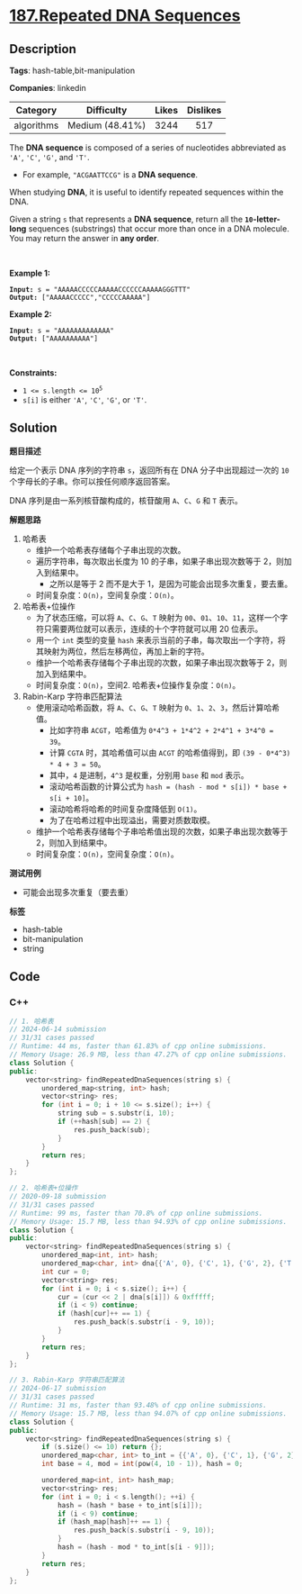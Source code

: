 # [187.Repeated DNA Sequences](https://leetcode.com/problems/repeated-dna-sequences/description/)

## Description

**Tags**: hash-table,bit-manipulation

**Companies**: linkedin

|  Category  |   Difficulty    | Likes | Dislikes |
| :--------: | :-------------: | :---: | :------: |
| algorithms | Medium (48.41%) | 3244  |   517    |

<p>The <strong>DNA sequence</strong> is composed of a series of nucleotides abbreviated as <code>&#39;A&#39;</code>, <code>&#39;C&#39;</code>, <code>&#39;G&#39;</code>, and <code>&#39;T&#39;</code>.</p>
<ul>
  <li>For example, <code>&quot;ACGAATTCCG&quot;</code> is a <strong>DNA sequence</strong>.</li>
</ul>
<p>When studying <strong>DNA</strong>, it is useful to identify repeated sequences within the DNA.</p>
<p>Given a string <code>s</code> that represents a <strong>DNA sequence</strong>, return all the <strong><code>10</code>-letter-long</strong> sequences (substrings) that occur more than once in a DNA molecule. You may return the answer in <strong>any order</strong>.</p>
<p>&nbsp;</p>
<p><strong class="example">Example 1:</strong></p>
<pre><code><strong>Input:</strong> s = "AAAAACCCCCAAAAACCCCCCAAAAAGGGTTT"
<strong>Output:</strong> ["AAAAACCCCC","CCCCCAAAAA"]</code></pre><p><strong class="example">Example 2:</strong></p>
<pre><code><strong>Input:</strong> s = "AAAAAAAAAAAAA"
<strong>Output:</strong> ["AAAAAAAAAA"]</code></pre>
<p>&nbsp;</p>
<p><strong>Constraints:</strong></p>
<ul>
  <li><code>1 &lt;= s.length &lt;= 10<sup>5</sup></code></li>
  <li><code>s[i]</code> is either <code>&#39;A&#39;</code>, <code>&#39;C&#39;</code>, <code>&#39;G&#39;</code>, or <code>&#39;T&#39;</code>.</li>
</ul>

## Solution

**题目描述**

给定一个表示 DNA 序列的字符串 `s`，返回所有在 DNA 分子中出现超过一次的 `10` 个字母长的子串。你可以按任何顺序返回答案。

DNA 序列是由一系列核苷酸构成的，核苷酸用 `A`、`C`、`G` 和 `T` 表示。

**解题思路**

1. 哈希表
   - 维护一个哈希表存储每个子串出现的次数。
   - 遍历字符串，每次取出长度为 10 的子串，如果子串出现次数等于 2，则加入到结果中。
     - 之所以是等于 2 而不是大于 1，是因为可能会出现多次重复，要去重。
   - 时间复杂度：`O(n)`，空间复杂度：`O(n)`。
2. 哈希表+位操作
   - 为了状态压缩，可以将 `A`、`C`、`G`、`T` 映射为 `00`、`01`、`10`、`11`，这样一个字符只需要两位就可以表示，连续的十个字符就可以用 20 位表示。
   - 用一个 `int` 类型的变量 `hash` 来表示当前的子串，每次取出一个字符，将其映射为两位，然后左移两位，再加上新的字符。
   - 维护一个哈希表存储每个子串出现的次数，如果子串出现次数等于 2，则加入到结果中。
   - 时间复杂度：`O(n)`，空间2. 哈希表+位操作复杂度：`O(n)`。
3. Rabin-Karp 字符串匹配算法
   - 使用滚动哈希函数，将 `A`、`C`、`G`、`T` 映射为 `0`、`1`、`2`、`3`，然后计算哈希值。
     - 比如字符串 `ACGT`，哈希值为 `0*4^3 + 1*4^2 + 2*4^1 + 3*4^0 = 39`。
     - 计算 `CGTA` 时，其哈希值可以由 `ACGT` 的哈希值得到，即 `(39 - 0*4^3) * 4 + 3 = 50`。
     - 其中，`4` 是进制，`4^3` 是权重，分别用 `base` 和 `mod` 表示。
     - 滚动哈希函数的计算公式为 `hash = (hash - mod * s[i]) * base + s[i + 10]`。
     - 滚动哈希将哈希的时间复杂度降低到 `O(1)`。
     - 为了在哈希过程中出现溢出，需要对质数取模。
   - 维护一个哈希表存储每个子串哈希值出现的次数，如果子串出现次数等于 2，则加入到结果中。
   - 时间复杂度：`O(n)`，空间复杂度：`O(n)`。

**测试用例**

- 可能会出现多次重复（要去重）

**标签**

- hash-table
- bit-manipulation
- string

<!-- code start -->
## Code

### C++

```cpp
// 1. 哈希表
// 2024-06-14 submission
// 31/31 cases passed
// Runtime: 44 ms, faster than 61.83% of cpp online submissions.
// Memory Usage: 26.9 MB, less than 47.27% of cpp online submissions.
class Solution {
public:
    vector<string> findRepeatedDnaSequences(string s) {
        unordered_map<string, int> hash;
        vector<string> res;
        for (int i = 0; i + 10 <= s.size(); i++) {
            string sub = s.substr(i, 10);
            if (++hash[sub] == 2) {
                res.push_back(sub);
            }
        }
        return res;
    }
};
```

```cpp
// 2. 哈希表+位操作
// 2020-09-18 submission
// 31/31 cases passed
// Runtime: 99 ms, faster than 70.8% of cpp online submissions.
// Memory Usage: 15.7 MB, less than 94.93% of cpp online submissions.
class Solution {
public:
    vector<string> findRepeatedDnaSequences(string s) {
        unordered_map<int, int> hash;
        unordered_map<char, int> dna{{'A', 0}, {'C', 1}, {'G', 2}, {'T', 3}};
        int cur = 0;
        vector<string> res;
        for (int i = 0; i < s.size(); i++) {
            cur = (cur << 2 | dna[s[i]]) & 0xfffff;
            if (i < 9) continue;
            if (hash[cur]++ == 1) {
                res.push_back(s.substr(i - 9, 10));
            }
        }
        return res;
    }
};
```

```cpp
// 3. Rabin-Karp 字符串匹配算法
// 2024-06-17 submission
// 31/31 cases passed
// Runtime: 31 ms, faster than 93.48% of cpp online submissions.
// Memory Usage: 15.7 MB, less than 94.07% of cpp online submissions.
class Solution {
public:
    vector<string> findRepeatedDnaSequences(string s) {
        if (s.size() <= 10) return {};
        unordered_map<char, int> to_int = {{'A', 0}, {'C', 1}, {'G', 2}, {'T', 3}};
        int base = 4, mod = int(pow(4, 10 - 1)), hash = 0;

        unordered_map<int, int> hash_map;
        vector<string> res;
        for (int i = 0; i < s.length(); ++i) {
            hash = (hash * base + to_int[s[i]]);
            if (i < 9) continue;
            if (hash_map[hash]++ == 1) {
                res.push_back(s.substr(i - 9, 10));
            }
            hash = (hash - mod * to_int[s[i - 9]]);
        }
        return res;
    }
};
```

<!-- code end -->
